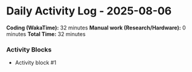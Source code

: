 # Daily Activity Log - 2025-08-06

**Coding (WakaTime):** 32 minutes
**Manual work (Research/Hardware):** 0 minutes
**Total Time:** 32 minutes

### Activity Blocks
- Activity block #1
